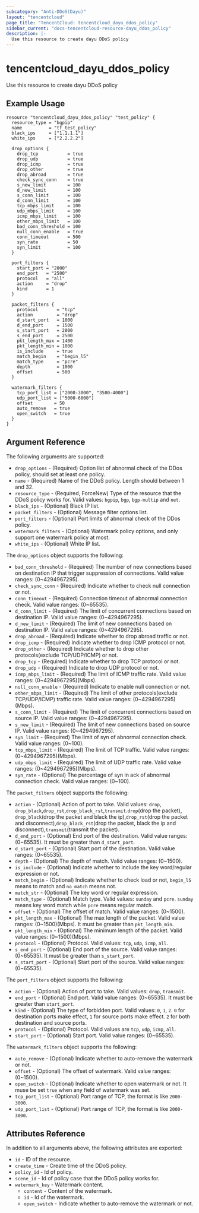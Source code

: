 ```yaml
---
subcategory: "Anti-DDoS(Dayu)"
layout: "tencentcloud"
page_title: "TencentCloud: tencentcloud_dayu_ddos_policy"
sidebar_current: "docs-tencentcloud-resource-dayu_ddos_policy"
description: |-
  Use this resource to create dayu DDoS policy
---
```


# tencentcloud_dayu_ddos_policy

Use this resource to create dayu DDoS policy

## Example Usage

```hcl
resource "tencentcloud_dayu_ddos_policy" "test_policy" {
  resource_type = "bgpip"
  name          = "tf_test_policy"
  black_ips     = ["1.1.1.1"]
  white_ips     = ["2.2.2.2"]

  drop_options {
    drop_tcp           = true
    drop_udp           = true
    drop_icmp          = true
    drop_other         = true
    drop_abroad        = true
    check_sync_conn    = true
    s_new_limit        = 100
    d_new_limit        = 100
    s_conn_limit       = 100
    d_conn_limit       = 100
    tcp_mbps_limit     = 100
    udp_mbps_limit     = 100
    icmp_mbps_limit    = 100
    other_mbps_limit   = 100
    bad_conn_threshold = 100
    null_conn_enable   = true
    conn_timeout       = 500
    syn_rate           = 50
    syn_limit          = 100
  }

  port_filters {
    start_port = "2000"
    end_port   = "2500"
    protocol   = "all"
    action     = "drop"
    kind       = 1
  }

  packet_filters {
    protocol       = "tcp"
    action         = "drop"
    d_start_port   = 1000
    d_end_port     = 1500
    s_start_port   = 2000
    s_end_port     = 2500
    pkt_length_max = 1400
    pkt_length_min = 1000
    is_include     = true
    match_begin    = "begin_l5"
    match_type     = "pcre"
    depth          = 1000
    offset         = 500
  }

  watermark_filters {
    tcp_port_list = ["2000-3000", "3500-4000"]
    udp_port_list = ["5000-6000"]
    offset        = 50
    auto_remove   = true
    open_switch   = true
  }
}
```

## Argument Reference

The following arguments are supported:

* `drop_options` - (Required) Option list of abnormal check of the DDos policy, should set at least one policy.
* `name` - (Required) Name of the DDoS policy. Length should between 1 and 32.
* `resource_type` - (Required, ForceNew) Type of the resource that the DDoS policy works for. Valid values: `bgpip`, `bgp`, `bgp-multip` and `net`.
* `black_ips` - (Optional) Black IP list.
* `packet_filters` - (Optional) Message filter options list.
* `port_filters` - (Optional) Port limits of abnormal check of the DDos policy.
* `watermark_filters` - (Optional) Watermark policy options, and only support one watermark policy at most.
* `white_ips` - (Optional) White IP list.

The `drop_options` object supports the following:

* `bad_conn_threshold` - (Required) The number of new connections based on destination IP that trigger suppression of connections. Valid value ranges: (0~4294967295).
* `check_sync_conn` - (Required) Indicate whether to check null connection or not.
* `conn_timeout` - (Required) Connection timeout of abnormal connection check. Valid value ranges: (0~65535).
* `d_conn_limit` - (Required) The limit of concurrent connections based on destination IP. Valid value ranges: (0~4294967295).
* `d_new_limit` - (Required) The limit of new connections based on destination IP. Valid value ranges: (0~4294967295).
* `drop_abroad` - (Required) Indicate whether to drop abroad traffic or not.
* `drop_icmp` - (Required) Indicate whether to drop ICMP protocol or not.
* `drop_other` - (Required) Indicate whether to drop other protocols(exclude TCP/UDP/ICMP) or not.
* `drop_tcp` - (Required) Indicate whether to drop TCP protocol or not.
* `drop_udp` - (Required) Indicate to drop UDP protocol or not.
* `icmp_mbps_limit` - (Required) The limit of ICMP traffic rate. Valid value ranges: (0~4294967295)(Mbps).
* `null_conn_enable` - (Required) Indicate to enable null connection or not.
* `other_mbps_limit` - (Required) The limit of other protocols(exclude TCP/UDP/ICMP) traffic rate. Valid value ranges: (0~4294967295)(Mbps).
* `s_conn_limit` - (Required) The limit of concurrent connections based on source IP. Valid value ranges: (0~4294967295).
* `s_new_limit` - (Required) The limit of new connections based on source IP. Valid value ranges: (0~4294967295).
* `syn_limit` - (Required) The limit of syn of abnormal connection check. Valid value ranges: (0~100).
* `tcp_mbps_limit` - (Required) The limit of TCP traffic. Valid value ranges: (0~4294967295)(Mbps).
* `udp_mbps_limit` - (Required) The limit of UDP traffic rate. Valid value ranges: (0~4294967295)(Mbps).
* `syn_rate` - (Optional) The percentage of syn in ack of abnormal connection check. Valid value ranges: (0~100).

The `packet_filters` object supports the following:

* `action` - (Optional) Action of port to take. Valid values: `drop`, `drop_black`,`drop_rst`,`drop_black_rst`,`transmit`.`drop`(drop the packet), `drop_black`(drop the packet and black the ip),`drop_rst`(drop the packet and disconnect),`drop_black_rst`(drop the packet, black the ip and disconnect),`transmit`(transmit the packet).
* `d_end_port` - (Optional) End port of the destination. Valid value ranges: (0~65535). It must be greater than `d_start_port`.
* `d_start_port` - (Optional) Start port of the destination. Valid value ranges: (0~65535).
* `depth` - (Optional) The depth of match. Valid value ranges: (0~1500).
* `is_include` - (Optional) Indicate whether to include the key word/regular expression or not.
* `match_begin` - (Optional) Indicate whether to check load or not, `begin_l5` means to match and `no_match` means not.
* `match_str` - (Optional) The key word or regular expression.
* `match_type` - (Optional) Match type. Valid values: `sunday` and `pcre`. `sunday` means key word match while `pcre` means regular match.
* `offset` - (Optional) The offset of match. Valid value ranges: (0~1500).
* `pkt_length_max` - (Optional) The max length of the packet. Valid value ranges: (0~1500)(Mbps). It must be greater than `pkt_length_min`.
* `pkt_length_min` - (Optional) The minimum length of the packet. Valid value ranges: (0~1500)(Mbps).
* `protocol` - (Optional) Protocol. Valid values: `tcp`, `udp`, `icmp`, `all`.
* `s_end_port` - (Optional) End port of the source. Valid value ranges: (0~65535). It must be greater than `s_start_port`.
* `s_start_port` - (Optional) Start port of the source. Valid value ranges: (0~65535).

The `port_filters` object supports the following:

* `action` - (Optional) Action of port to take. Valid values: `drop`, `transmit`.
* `end_port` - (Optional) End port. Valid value ranges: (0~65535). It must be greater than `start_port`.
* `kind` - (Optional) The type of forbidden port. Valid values: `0`, `1`, `2`. `0` for destination ports make effect, `1` for source ports make effect. `2` for both destination and source ports.
* `protocol` - (Optional) Protocol. Valid values are `tcp`, `udp`, `icmp`, `all`.
* `start_port` - (Optional) Start port. Valid value ranges: (0~65535).

The `watermark_filters` object supports the following:

* `auto_remove` - (Optional) Indicate whether to auto-remove the watermark or not.
* `offset` - (Optional) The offset of watermark. Valid value ranges: (0~1500).
* `open_switch` - (Optional) Indicate whether to open watermark or not. It muse be set `true` when any field of watermark was set.
* `tcp_port_list` - (Optional) Port range of TCP, the format is like `2000-3000`.
* `udp_port_list` - (Optional) Port range of TCP, the format is like `2000-3000`.

## Attributes Reference

In addition to all arguments above, the following attributes are exported:

* `id` - ID of the resource.
* `create_time` - Create time of the DDoS policy.
* `policy_id` - Id of policy.
* `scene_id` - Id of policy case that the DDoS policy works for.
* `watermark_key` - Watermark content.
  * `content` - Content of the watermark.
  * `id` - Id of the watermark.
  * `open_switch` - Indicate whether to auto-remove the watermark or not.


